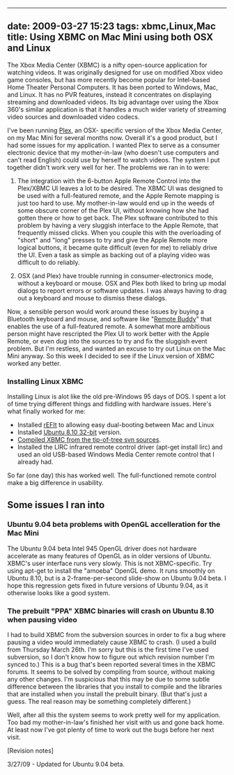 
---
date: 2009-03-27 15:23
tags: xbmc,Linux,Mac
title: Using XBMC on Mac Mini using both OSX and Linux
---

The Xbox Media Center (XBMC) is a nifty open-source application for watching
videos. It was originally designed for use on modified Xbox video game
consoles, but has more recently become popular for Intel-based Home Theater
Personal Computers. It has been ported to Windows, Mac, and Linux. It has no
PVR features, instead it concentrates on displaying streaming and downloaded
videos. Its big advantage over using the Xbox 360's similar application is
that it handles a much wider variety of streaming video sources and downloaded
video codecs.

I've been running [Plex](http://www.plexapp.com/), an OSX-
specific version of the Xbox Media Center, on my Mac Mini for several months
now. Overall it's a good product, but I had some issues for my application. I
wanted Plex to serve as a consumer electronic device that my mother-in-law
(who doesn't use computers and can't read English) could use by herself to
watch videos. The system I put together didn't work very well for her. The
problems we ran in to were:

1) The integration with the 6-button Apple Remote
Control into the Plex/XBMC UI leaves a lot to be desired. The XBMC UI was
designed to be used with a full-featured remote, and the Apple Remote mapping
is just too hard to use. My mother-in-law would end up in the weeds of some
obscure corner of the Plex UI, without knowing how she had gotten there or how
to get back. The Plex software contributed to this problem by having a very
sluggish interface to the Apple Remote, that frequently missed clicks. When
you couple this with the overloading of "short" and "long" presses to try and
give the Apple Remote more logical buttons, it became quite difficult (even
for me) to reliably drive the UI. Even a task as simple as backing out of a
playing video was difficult to do reliably.

2) OSX (and Plex) have trouble
running in consumer-electronics mode, without a keyboard or mouse. OSX and
Plex both liked to bring up modal dialogs to report errors or software
updates. I was always having to drag out a keyboard and mouse to dismiss these
dialogs.

Now, a sensible person would work around these issues by buying a
Bluetooth keyboard and mouse, and software like
"[Remote Buddy](http://www.iospirit.com/index.php?mode=view&obj_type=infogroup&obj_id=24&sid=9214373G9cd3975527aa3499)"
that enables the use of a full-featured remote. A somewhat more ambitious
person might have rescripted the Plex UI to work better with the Apple Remote,
or even dug into the sources to try and fix the sluggish event problem. But
I'm restless, and wanted an excuse to try out Linux on the Mac Mini anyway. So
this week I decided to see if the Linux version of XBMC worked any better.

### Installing Linux XBMC

Installing Linux is alot like the old pre-Windows 95
days of DOS. I spent a lot of time trying different things and fiddling with
hardware issues. Here's what finally worked for me:

* Installed [rEFIt](http://refit.sourceforge.net/) to allowing easy dual-booting between Mac and Linux
* Installed [Ubuntu 8.10 32-bit](http://releases.ubuntu.com/8.10/) version.
* [Compiled XBMC from the tip-of-tree svn sources](http://xbmc.org/wiki/?title=HOW-TO_compile_XBMC_for_Linux_from_source_code).
* Installed the LIRC infrared remote control driver (apt-get install lirc) and used an old USB-based Windows Media Center remote control that I already had.

So far (one day) this has worked well. The full-functioned remote control make
a big difference in usability.

## Some issues I ran into

### Ubuntu 9.04 beta problems with OpenGL accelleration for the Mac Mini

The Ubuntu 9.04 beta Intel
945 OpenGL driver does not hardware accelerate as many features of OpenGL as
in older versions of Ubuntu. XBMC's user interface runs very slowly. This is
not XBMC-specific. Try using apt-get to install the "amoeba" OpenGL demo. It
runs smoothly on Ubuntu 8.10, but is a 2-frame-per-second slide-show on Ubuntu
9.04 beta. I hope this regression gets fixed in future versions of Ubuntu
9.04, as it otherwise looks like a good system.

### The prebuilt "PPA" XBMC binaries will crash on Ubuntu 8.10 when pausing video

I had to build XBMC from
the subversion sources in order to fix a bug where pausing a video would
immediately cause XBMC to crash. (I used a build from Thursday March 26th. I'm
sorry but this is the first time I've used subversion, so I don't know how to
figure out which revision number I'm synced to.) This is a bug that's been
reported several times in the XBMC forums. It seems to be solved by compiling
from source, without making any other changes. I'm suspicious that this may be
due to some subtle difference between the libraries that you install to
compile and the libraries that are installed when you install the prebuilt
binary. (But that's just a guess. The real reason may be something completely
different.)

Well, after all this the system seems to work pretty well for my
application. Too bad my mother-in-law's finished her visit with us and gone
back home. At least now I've got plenty of time to work out the bugs before
her next visit.

[Revision notes]

3/27/09 - Updated for Ubuntu 9.04 beta.
